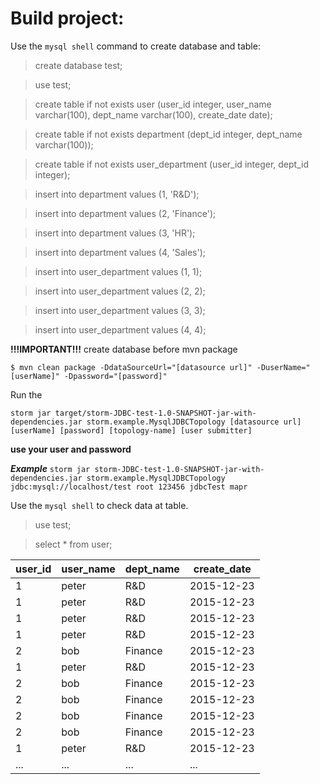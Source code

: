 Build project:
========================

Use the `mysql shell` command to create database and table:
> create database test;

> use test;

> create table if not exists user (user_id integer, user_name varchar(100), dept_name varchar(100), create_date date);

> create table if not exists department (dept_id integer, dept_name varchar(100));

> create table if not exists user_department (user_id integer, dept_id integer);

> insert into department values (1, 'R&D');

> insert into department values (2, 'Finance');

> insert into department values (3, 'HR');

> insert into department values (4, 'Sales');

> insert into user_department values (1, 1);

> insert into user_department values (2, 2);

> insert into user_department values (3, 3);

> insert into user_department values (4, 4);

**!!!IMPORTANT!!!** create database before mvn package

```
$ mvn clean package -DdataSourceUrl="[datasource url]" -DuserName="[userName]" -Dpassword="[password]"
```

Run the
```
storm jar target/storm-JDBC-test-1.0-SNAPSHOT-jar-with-dependencies.jar storm.example.MysqlJDBCTopology [datasource url] [userName] [password] [topology-name] [user submitter]
```

**use your user and password**

***Example*** `storm jar storm-JDBC-test-1.0-SNAPSHOT-jar-with-dependencies.jar storm.example.MysqlJDBCTopology jdbc:mysql://localhost/test root 123456 jdbcTest mapr`

Use the `mysql shell` to check data at table.

> use test;

> select * from user;

| user_id   | user_name  | dept_name   | create_date   |
| --------- | -----------| ----------- | ------------- |
|       1   | peter      | R&D         | 2015-12-23    |
|       1   | peter      | R&D         | 2015-12-23    |
|       1   | peter      | R&D         | 2015-12-23    |
|       1   | peter      | R&D         | 2015-12-23    |
|       2   | bob        | Finance     | 2015-12-23    |
|       1   | peter      | R&D         | 2015-12-23    |
|       2   | bob        | Finance     | 2015-12-23    |
|       2   | bob        | Finance     | 2015-12-23    |
|       2   | bob        | Finance     | 2015-12-23    |
|       2   | bob        | Finance     | 2015-12-23    |
|       1   | peter      | R&D         | 2015-12-23    |
|     ...   | ...        | ...         | ...           |



